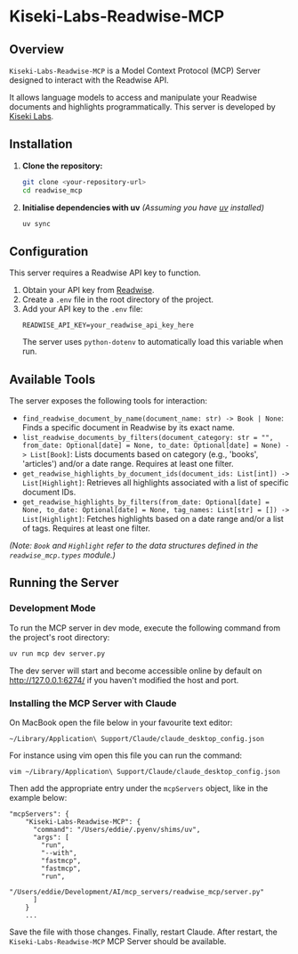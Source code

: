 # Kiseki-Labs-Readwise-MCP

## Overview

`Kiseki-Labs-Readwise-MCP` is a Model Context Protocol (MCP) Server designed to interact with the Readwise API.

It allows language models to access and manipulate your Readwise documents and highlights programmatically. This server is developed by [Kiseki Labs](https://kisekilabs.com).

## Installation

1.  **Clone the repository:**
    ```bash
    git clone <your-repository-url>
    cd readwise_mcp
    ```

2. **Initialise dependencies with uv**
    *(Assuming you have [uv](https://github.com/astral-sh/uv) installed)*
    ```bash
    uv sync
    ```

## Configuration

This server requires a Readwise API key to function.

1.  Obtain your API key from [Readwise](https://readwise.io/access_token).
2.  Create a `.env` file in the root directory of the project.
3.  Add your API key to the `.env` file:
    ```env
    READWISE_API_KEY=your_readwise_api_key_here
    ```
    The server uses `python-dotenv` to automatically load this variable when run.

## Available Tools

The server exposes the following tools for interaction:

*   `find_readwise_document_by_name(document_name: str) -> Book | None`: Finds a specific document in Readwise by its exact name.
*   `list_readwise_documents_by_filters(document_category: str = "", from_date: Optional[date] = None, to_date: Optional[date] = None) -> List[Book]`: Lists documents based on category (e.g., 'books', 'articles') and/or a date range. Requires at least one filter.
*   `get_readwise_highlights_by_document_ids(document_ids: List[int]) -> List[Highlight]`: Retrieves all highlights associated with a list of specific document IDs.
*   `get_readwise_highlights_by_filters(from_date: Optional[date] = None, to_date: Optional[date] = None, tag_names: List[str] = []) -> List[Highlight]`: Fetches highlights based on a date range and/or a list of tags. Requires at least one filter.

*(Note: `Book` and `Highlight` refer to the data structures defined in the `readwise_mcp.types` module.)*

## Running the Server

### Development Mode

To run the MCP server in dev mode, execute the following command from the project's root directory:

```bash
uv run mcp dev server.py
```

The dev server will start and become accessible online by default on http://127.0.0.1:6274/ if you haven't modified the host and port.


### Installing the MCP Server with Claude

On MacBook open the file below in your favourite text editor:
```
~/Library/Application\ Support/Claude/claude_desktop_config.json
```

For instance using vim open this file you can run the command:
```
vim ~/Library/Application\ Support/Claude/claude_desktop_config.json
```

Then add the appropriate entry under the `mcpServers` object, like in the example below:
```
"mcpServers": {
    "Kiseki-Labs-Readwise-MCP": {
      "command": "/Users/eddie/.pyenv/shims/uv",
      "args": [
        "run",
        "--with",
        "fastmcp",
        "fastmcp",
        "run",
        "/Users/eddie/Development/AI/mcp_servers/readwise_mcp/server.py"
      ]
    }
    ...
```

Save the file with those changes.
Finally, restart Claude. After restart, the `Kiseki-Labs-Readwise-MCP` MCP Server should be available.